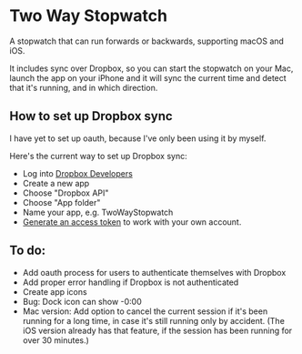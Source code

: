 Two Way Stopwatch
=================

A stopwatch that can run forwards or backwards, supporting macOS and iOS.

It includes sync over Dropbox, so you can start the stopwatch on your Mac, launch the app on your iPhone and it will sync the current time and detect that it's running, and in which direction.

How to set up Dropbox sync
--------------------------

I have yet to set up oauth, because I've only been using it by myself.

Here's the current way to set up Dropbox sync:

- Log into [Dropbox Developers](https://www.dropbox.com/developers/apps)
- Create a new app
- Choose "Dropbox API"
- Choose "App folder"
- Name your app, e.g. TwoWayStopwatch
- [Generate an access token](https://blogs.dropbox.com/developers/2014/05/generate-an-access-token-for-your-own-account/) to work with your own account.

To do:
------
- Add oauth process for users to authenticate themselves with Dropbox
- Add proper error handling if Dropbox is not authenticated
- Create app icons
- Bug: Dock icon can show -0:00
- Mac version: Add option to cancel the current session if it's been running for a long time, in case it's still running only by accident. (The iOS version already has that feature, if the session has been running for over 30 minutes.)